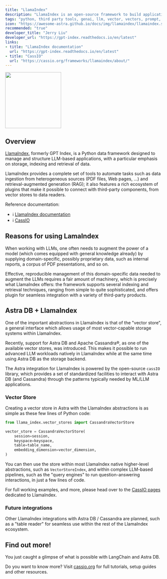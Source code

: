 ```yaml
---
title: "LlamaIndex"
description: "LlamaIndex is an open-source framework to build applications based on Large Language Models (LLMs)."
tags: "python, third party tools, genai, llm, vector, vectors, prompt, gpt"
icon: "https://awesome-astra.github.io/docs/img/llamaindex/llamaindex.svg"
recommended: "true"
developer_title: "Jerry Liu"
developer_url: "https://gpt-index.readthedocs.io/en/latest"
links:
- title: "LlamaIndex documentation"
  url: "https://gpt-index.readthedocs.io/en/latest"
- title: "CassIO"
  url: "https://cassio.org/frameworks/llamaindex/about/"
---
```


<div class="nosurface" markdown="1">

<img src="../../../../img/llamaindex/llamaindex_logo.png"  style="height: 180px;" />

</div>

## Overview

[LlamaIndex](https://gpt-index.readthedocs.io/en/latest), formerly GPT Index, is a Python data framework designed to manage and structure LLM-based applications, with a particular emphasis on storage, indexing and retrieval of data.

LlamaIndex provides a complete set of tools to automate tasks such as data ingestion from heterogeneous sources (PDF files, Web pages, ...) and retrieval-augmented generation (RAG); it also features a rich ecosystem of plugins that make it possible to connect with third-party components, from vector stores to data readers.

<div class="nosurface" markdown="1">
Reference documentation:

- ℹ️ [LlamaIndex documentation](https://docs.langchain.com/docs/)
- ℹ️ [CassIO](https://cassio.org/frameworks/llamaindex/about/)

</div>

## Reasons for using LamaIndex

When working with LLMs, one often needs to augment the power of a model (which comes
equipped with general knowledge already) by supplying domain-specific, possibly
proprietary data, such as internal reports, a corpus of PDF presentations, and so on.

Effective, reproducible management of this domain-specific data needed to augment the LLMs
requires a fair amount
of machinery, which is precisely what LlamaIndex offers: the framework supports
several indexing and retrieval techniques, ranging from simple to quite sophisticated,
and offers plugin for seamless integration with a variety of third-party products.

## Astra DB + LlamaIndex

One of the important abstractions in LlamaIndex is that of the "vector store",
a general interface which allows usage of most vector-capable storage systems
within LlamaIndex.

Recently, support for Astra DB and Apache Cassandra®, as one of the
available vector stores, was introduced. This makes it possible to run advanced
LLM workloads natively in LlamaIndex while at the same time using Astra DB as
the storage backend.

The Astra integration for LlamaIndex is powered by the
open-source `cassIO` library, which provides a set of standardized facilities to interact
with Astra DB (and Cassandra) through the patterns typically needed by ML/LLM applications.

### Vector Store

Creating a vector store in Astra with the LlamaIndex abstractions is as simple
as these few lines of Python code:

```python
from llama_index.vector_stores import CassandraVectorStore

vector_store = CassandraVectorStore(
    session=session,
    keyspace=keyspace,
    table=table_name,
    embedding_dimension=vector_dimension,
)
```

You can then use the store within most LlamaIndex native higher-level abstractions,
such as `VectorStoreIndex`, and within complex LLM-based pipelines, such as
the "query engines" to run question-answering interactions, in just a few lines
of code.

For full working examples, and more, please head over to the
[CassIO pages](https://cassio.org/frameworks/llamaindex/about/)
dedicated to LlamaIndex.

### Future integrations

Other LlamaIndex integrations with Astra DB / Cassandra are planned,
such as a "table reader" for seamless use within the rest of the LlamaIndex
ecosystem.

## Find out more!

You just caught a glimpse of what is possible with LangChain and Astra DB.

Do you want to know more? Visit [cassio.org](https://cassio.org) for full tutorials,
setup guides and other resources.
